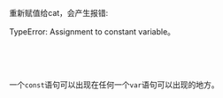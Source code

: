 <div style="min-height: 24px;"></div>

<div style="min-height: 24px;"></div>

<div style="min-height: 24px;"></div>

重新赋值给cat，会产生报错:

TypeError: Assignment to constant variable。

<div style="min-height: 24px;"></div>

<div style="min-height: 24px;"></div>

一个`const`语句可以出现在任何一个`var`语句可以出现的地方。

<div style="min-height: 24px;"></div>

